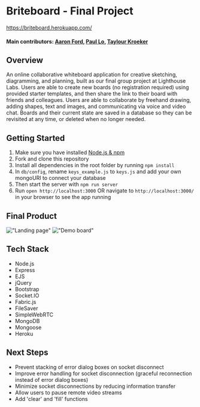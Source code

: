 # Briteboard - Final Project

https://briteboard.herokuapp.com/

#### Main contributors: [Aaron Ford](https://github.com/aaronfordnet), [Paul Lo](https://github.com/LoPaul), [Taylour Kroeker](https://github.com/tailorem)

## Overview

An online collaborative whiteboard application for creative sketching, diagramming, and planning, built as our final group project at Lighthouse Labs. Users are able to create new boards (no registration required) using provided starter templates, and then share the link to their board with friends and colleagues. Users are able to collaborate by freehand drawing, adding shapes, text and images, and communicating via voice and video chat. Boards and their current state are saved in a database so they can be revisited at any time, or deleted when no longer needed.

## Getting Started

1. Make sure you have installed [Node.js & npm](https://nodejs.org/en/)
1. Fork and clone this repository
1. Install all dependencies in the root folder by running ``npm install``
1. In ``db/config``, rename ``keys_example.js`` to ``keys.js`` and add your own mongoURI to connect your database
1. Then start the server with ``npm run server``
1. Run ``open http://localhost:3000`` OR navigate to ``http://localhost:3000/`` in your browser to see the app running

## Final Product

!["Landing page"](https://github.com/LoPaul/Sketcher/blob/master/docs/landing.png?raw=true)
!["Demo board"](https://github.com/LoPaul/Sketcher/blob/master/docs/demo.png?raw=true)

## Tech Stack

- Node.js
- Express
- EJS
- jQuery
- Bootstrap
- Socket.IO
- Fabric.js
- FileSaver
- SimpleWebRTC
- MongoDB
- Mongoose
- Heroku

## Next Steps
- Prevent stacking of error dialog boxes on socket disconnect
- Improve error handling for socket disconnection (graceful reconnection instead of error dialog boxes)
- Minimize socket disconnections by reducing information transfer
- Allow users to pause remote video streams
- Add 'clear' and 'fill' functions